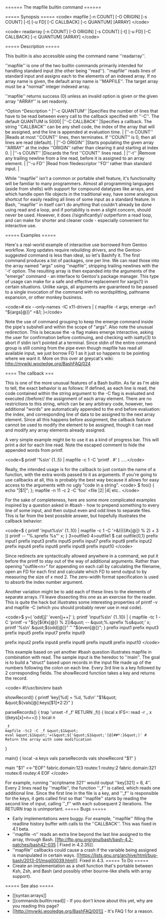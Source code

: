 ====== The mapfile builtin command ======

===== Synopsis =====
&lt;code&gt;
mapfile [-n COUNT] [-O ORIGIN] [-s COUNT] [-t] [-u FD] [-C CALLBACK] [-c QUANTUM] [ARRAY]
&lt;/code&gt;

&lt;code&gt;
readarray [-n COUNT] [-O ORIGIN] [-s COUNT] [-t] [-u FD] [-C CALLBACK] [-c QUANTUM] [ARRAY]
&lt;/code&gt;

===== Description =====

This builtin is also accessible using the command name ''readarray''.

''mapfile'' is one of the two builtin commands primarily intended for handling standard input (the other being ''read''). ''mapfile'' reads lines of standard input and assigns each to the elements of an indexed array. If no array name is given, the default array name is ''MAPFILE''. The target array must be a &quot;normal&quot; integer indexed array.

''mapfile'' returns success (0) unless an invalid option is given or the given array ''ARRAY'' is set readonly.

^Option ^Description ^
|''-c QUANTUM'' |Specifies the number of lines that have to be read between every call to the callback specified with ''-C''. The default QUANTUM is 5000|
|''-C CALLBACK'' |Specifies a callback. The string ''CALLBACK'' can be any shell code, the index of the array that will be assigned, and the line is appended at evaluation time. |
|''-n COUNT'' |Reads at most ''COUNT'' lines, then terminates. If ''COUNT'' is 0, then all lines are read (default). |
|''-O ORIGIN'' |Starts populating the given array ''ARRAY'' at the index ''ORIGIN'' rather than clearing it and starting at index 0. |
|''-s COUNT'' |Discards the first ''COUNT'' lines read. |
|''-t'' |Remove any trailing newline from a line read, before it is assigned to an array element. |
|''-u FD'' |Read from filedescriptor ''FD'' rather than standard input. |

While ''mapfile'' isn't a common or portable shell feature, it's functionality will be familiar to many programmers. Almost all programming languages (aside from shells) with support for compound datatypes like arrays, and which handle open file objects in the traditional way, have some analogous shortcut for easily reading all lines of some input as a standard feature. In Bash, ''mapfile'' in itself can't do anything that couldn't already be done using read and a loop, and if portability is even a slight concern, should never be used. However, it does //significantly// outperform a read loop, and can make for shorter and cleaner code - especially convenient for interactive use.

===== Examples =====

Here's a real-world example of interactive use borrowed from Gentoo workflow. Xorg updates require rebuilding drivers, and the Gentoo-suggested command is less than ideal, so let's Bashify it. The first command produces a list of packages, one per line. We can read those into the array named &quot;args&quot; using ''mapfile'', stripping trailing newlines with the '-t' option. The resulting array is then expanded into the arguments of the &quot;emerge&quot; command - an interface to Gentoo's package manager. This type of usage can make for a safe and effective replacement for xargs(1) in certain situations. Unlike xargs, all arguments are guaranteed to be passed to a single invocation of the command with no wordsplitting, pathname expansion, or other monkey business.

&lt;code&gt;# eix --only-names -IC x11-drivers | { mapfile -t args; emerge -av1 &quot;${args[@]}&quot; &lt;&amp;1; }&lt;/code&gt;

Note the use of command grouping to keep the emerge command inside the pipe's subshell and within the scope of &quot;args&quot;. Also note the unusual redirection. This is because the -a flag makes emerge interactive, asking the user for confirmation before continuing, and checking with isatty(3) to abort if stdin isn't pointed at a terminal. Since stdin of the entire command group is still coming from the pipe even though mapfile has read all available input, we just borrow FD 1 as it just so happens to be pointing where we want it. More on this over at greycat's wiki: http://mywiki.wooledge.org/BashFAQ/024

==== The callback ===

This is one of the more unusual features of a Bash builtin. As far as I'm able to tell, the exact behavior is as follows: If defined, as each line is read, the code contained within the string argument to the -C flag is evaluated and executed //before// the assignment of each array element. There are no restrictions to this string, which can be any arbitrary code, however, two additional &quot;words&quot; are automatically appended to the end before evaluation: the index, and corresponding line of data to be assigned to the next array element. Since all this happens before assignment, the callback feature cannot be used to modify the element to be assigned, though it can read and modify any array elements already assigned.

A very simple example might be to use it as a kind of progress bar. This will print a dot for each line read. Note the escaped comment to hide the appended words from printf.

&lt;code&gt;$ printf '%s\n' {1..5} | mapfile -c 1 -C 'printf . \#' )
.....&lt;/code&gt;

Really, the intended usage is for the callback to just contain the name of a function, with the extra words passed to it as arguments. If you're going to use callbacks at all, this is probably the best way because it allows for easy access to the arguments with no ugly &quot;code in a string&quot;.
&lt;code&gt;
$ foo() { echo &quot;|$1|&quot;; }; mapfile -n 11 -c 2 -C 'foo' &lt;file
|2|
|4|
etc..
&lt;/code&gt;

For the sake of completeness, here are some more complicated examples inspired by a question asked in #bash - how to prepend something to every line of some input, and then output even and odd lines to separate files. This is far from the best possible answer, but hopefully illustrates the callback behavior:

&lt;code&gt;$ { printf 'input%s\n' {1..10} | mapfile -c 1 -C '&gt;&amp;$(( (${#x[@]} % 2) + 3 )) printf -- &quot;%.sprefix %s&quot;' x; } 3&gt;outfile0 4&gt;outfile1
$ cat outfile{0,1}
prefix input1
prefix input3
prefix input5
prefix input7
prefix input9
prefix input2
prefix input4
prefix input6
prefix input8
prefix input10
&lt;/code&gt;

Since redirects are syntactically allowed anywhere in a command, we put it before the printf to stay out of the way of additional arguments. Rather than opening &quot;outfile&lt;n&gt;&quot; for appending on each call by calculating the filename, open an FD for each first and calculate which FD to send output to by measuring the size of x mod 2. The zero-width format specification is used to absorb the index number argument.

Another variation might be to add each of these lines to the elements of separate arrays. I'll leave dissecting this one as an exercise for the reader. This is quite the hack but illustrates some interesting properties of printf -v and mapfile -C (which you should probably never use in real code).

&lt;code&gt;$ y=( 'odd[j]' 'even[j++]' ); printf 'input%s\n' {1..10} | { mapfile -tc 1 -C 'printf -v &quot;${y[${#x[@]} % 2]}&quot; -- &quot;%.sprefix %s&quot;' x; printf '%s\n' &quot;${odd[@]}&quot; '' &quot;${even[@]}&quot;; }
prefix input1
prefix input3
prefix input5
prefix input7
prefix input9

prefix input2
prefix input4
prefix input6
prefix input8
prefix input10
&lt;/code&gt;

This example based on yet another #bash question illustrates mapfile in combination with read. The sample input is the heredoc to ''main''. The goal is to build a &quot;struct&quot; based upon records in the input file made up of the numbers following the colon on each line. Every 3rd line is a key followed by 2 corresponding fields. The showRecord function takes a key and returns the record.

&lt;code&gt;
#!/usr/bin/env bash

showRecord() {
    printf 'key[%d] = %d, %d\n' &quot;$1&quot; &quot;${vals[@]:keys[$1]*2:2}&quot;
}

parseRecords() {
    trap 'unset -f _f' RETURN
    _f() {
        local x
        IFS=: read -r _ x
        ((keys[x]=n++))
    }
    local n

    _f
    mapfile -tc2 -C _f &quot;$1&quot;
    eval &quot;$1&quot;'=(&quot;${'&quot;$1&quot;'[@]##*:}&quot;)' # Return the array with some modification
}

main() {
    local -a keys vals
    parseRecords vals
    showRecord &quot;$1&quot;
}

main &quot;$1&quot; &lt;&lt;-&quot;EOF&quot;
fabric.domain:123
routex:1
routey:2
fabric.domain:321
routex:6
routey:4
EOF
&lt;/code&gt;

For example, running ''scriptname 321'' would output ''key[321] = 6, 4''. Every 2 lines read by ''mapfile'', the function ''_f'' is called, which reads one additional line. Since the first line in the file is a key, and ''_f'' is responsible for the keys, it gets called first so that ''mapfile'' starts by reading the second line of input, calling ''_f'' with each subsequent 2 iterations. The RETURN trap is unimportant.
===== Bugs =====

  * Early implementations were buggy. For example, ''mapfile'' filling the readline history buffer with calls to the ''CALLBACK''. This was fixed in 4.1 beta.
  * ''mapfile -n'' reads an extra line beyond the last line assigned to the array, through Bash. [[ftp://ftp.gnu.org/gnu/bash/bash-4.2-patches/bash42-035 | Fixed in 4.2.35]].
  * ''mapfile'' callbacks could cause a crash if the variable being assigned is manipulated in certain ways. [[https://lists.gnu.org/archive/html/bug-bash/2013-01/msg00039.html]]. Fixed in 4.3.
===== To Do =====
  * Create an implementation as a shell function that's portable between Ksh, Zsh, and Bash (and possibly other bourne-like shells with array support).

===== See also =====
  * [[syntax:arrays]]
  * [[commands:builtin:read]] - If you don't know about this yet, why are you reading this page?
  * [[http://mywiki.wooledge.org/BashFAQ/001]] - It's FAQ 1 for a reason.
